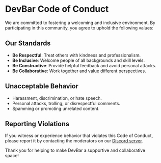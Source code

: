 # DevBar Code of Conduct

We are committed to fostering a welcoming and inclusive environment. By participating in this community, you agree to uphold the following values:

## Our Standards

- **Be Respectful**: Treat others with kindness and professionalism.
- **Be Inclusive**: Welcome people of all backgrounds and skill levels.
- **Be Constructive**: Provide helpful feedback and avoid personal attacks.
- **Be Collaborative**: Work together and value different perspectives.

## Unacceptable Behavior

- Harassment, discrimination, or hate speech.
- Personal attacks, trolling, or disrespectful comments.
- Spamming or promoting unrelated content.

## Reporting Violations

If you witness or experience behavior that violates this Code of Conduct, please report it by contacting the moderators on our [Discord server](https://discord.gg/84T2aPMtyM).

Thank you for helping to make DevBar a supportive and collaborative space!
